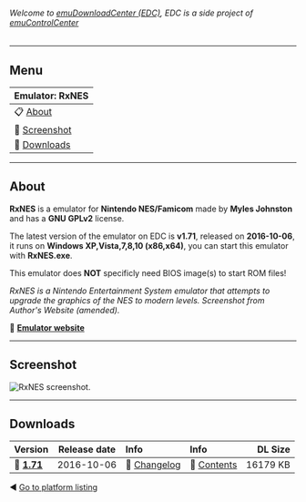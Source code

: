 ###### Welcome to [emuDownloadCenter (EDC)](https://github.com/PhoenixInteractiveNL/emuDownloadCenter/wiki/), EDC is a side project of [emuControlCenter](https://github.com/PhoenixInteractiveNL/emuControlCenter/wiki/)
***
## Menu
| **Emulator: RxNES** |
|:---------|
| :clipboard: [About](#about) |
| :sunrise: [Screenshot](#screenshot) |
| :floppy_disk: [Downloads](#downloads) |
***
## About
**RxNES** is a emulator for **Nintendo NES/Famicom** made by **Myles Johnston** and has a **GNU GPLv2** license.

The latest version of the emulator on EDC is **v1.71**, released on **2016-10-06**, it runs on **Windows XP,Vista,7,8,10 (x86,x64)**, you can start this emulator with **RxNES.exe**.

This emulator does **NOT** specificly need BIOS image(s) to start ROM files!

_RxNES is a Nintendo Entertainment System emulator that attempts to upgrade the graphics of the NES to modern levels. Screenshot from Author's Website (amended)._

:link: [**Emulator website**](www.RxNES.com)
***
## Screenshot
![](https://raw.githubusercontent.com/PhoenixInteractiveNL/emuDownloadCenter/master/hooks/rxnes/screen.jpg "RxNES screenshot.")
***
## Downloads
| Version  | Release date  | Info       | Info       | DL Size    |
|:---------|:-------------:|:-----------|:-----------|-----------:|
| :floppy_disk: [**1.71**](https://github.com/PhoenixInteractiveNL/edc-repo0004/raw/master/rxnes/1.71.7z) | 2016-10-06 | :page_facing_up: [Changelog](https://github.com/PhoenixInteractiveNL/edc-repo0004/blob/master/rxnes/1.71_changelog.txt) | :mag_right: [Contents](https://github.com/PhoenixInteractiveNL/edc-repo0004/blob/master/rxnes/1.71_contents.txt) | 16179 KB |

:arrow_backward: [Go to platform listing](https://github.com/PhoenixInteractiveNL/emuDownloadCenter/wiki/EDC-Platform-List)
